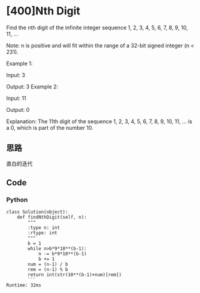 # [400]Nth Digit

Find the nth digit of the infinite integer sequence 1, 2, 3, 4, 5, 6, 7, 8, 9, 10, 11, ...

Note:
n is positive and will fit within the range of a 32-bit signed integer (n < 231).

Example 1:

Input:
3

Output:
3
Example 2:

Input:
11

Output:
0

Explanation:
The 11th digit of the sequence 1, 2, 3, 4, 5, 6, 7, 8, 9, 10, 11, ... is a 0, which is part of the number 10.

## 思路
直白的迭代

## Code

### Python
```
class Solution(object):
    def findNthDigit(self, n):
        """
        :type n: int
        :rtype: int
        """
        b = 1
        while n>b*9*10**(b-1):
            n -= b*9*10**(b-1)
            b += 1
        num = (n-1) / b
        rem = (n-1) % b
        return int(str(10**(b-1)+num)[rem])
        ```
Runtime: 32ms





